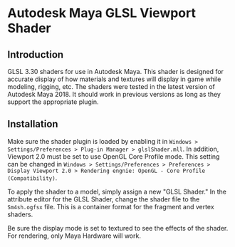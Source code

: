 # Autodesk Maya GLSL Viewport Shader
## Introduction
GLSL 3.30 shaders for use in Autodesk Maya. This shader is designed for accurate display of how
materials and textures will display in game while modeling, rigging, etc. The shaders were tested in
the latest version of Autodesk Maya 2018. It should work in previous versions as long as they
support the appropriate plugin.

## Installation
Make sure the shader plugin is loaded by enabling it in
`Windows > Settings/Preferences > Plug-in Manager > glslShader.mll`.
In addition, Viewport 2.0 must be set to use OpenGL Core Profile mode. This setting
can be changed in `Windows > Settings/Preferences > Preferences > Display
Viewport 2.0 > Rendering engnie: OpenGL - Core Profile (Compatibility)`.

To apply the shader to a model, simply assign a new "GLSL Shader." In the attribute editor for the
GLSL Shader, change the shader file to the `Sm4sh.ogfsx` file. This is a container format for the
fragment and vertex shaders.

Be sure the display mode is set to textured to see the effects of the
shader. For rendering, only Maya Hardware will work.
